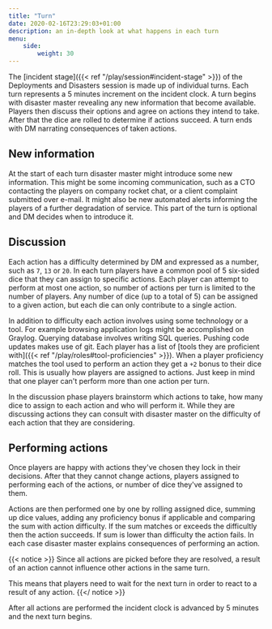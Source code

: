 ```yaml
---
title: "Turn"
date: 2020-02-16T23:29:03+01:00
description: an in-depth look at what happens in each turn
menu:
    side:
        weight: 30
---
```


The [incident stage]({{< ref "/play/session#incident-stage" >}}) of the Deployments and Disasters session is made up of individual turns. Each turn represents a 5 minutes increment on the incident clock. A turn begins with disaster master revealing any new information that become available. Players then discuss their options and agree on actions they intend to take. After that the dice are rolled to determine if actions succeed. A turn ends with DM narrating consequences of taken actions.
<!--more-->

## New information

At the start of each turn disaster master might introduce some new information. This might be some incoming communication, such as a CTO contacting the players on company rocket chat, or a client complaint submitted over e-mail. It might also be new automated alerts informing the players of a further degradation of service. This part of the turn is optional and DM decides when to introduce it.

## Discussion

Each action has a difficulty determined by DM and expressed as a number, such as `7`, `13` or `20`. In each turn players have a common pool of 5 six-sided dice that they can assign to specific actions. Each player can attempt to perform at most one action, so number of actions per turn is limited to the number of players. Any number of dice (up to a total of 5) can be assigned to a given action, but each die can only contribute to a single action.

In addition to difficulty each action involves using some technology or a tool. For example browsing application logs might be accomplished on Graylog. Querying database involves writing SQL queries. Pushing code updates makes use of git. Each player has a list of [tools they are proficient with]({{< ref "/play/roles#tool-proficiencies" >}}). When a player proficiency matches the tool used to perform an action they get a `+2` bonus to their dice roll. This is usually how players are assigned to actions. Just keep in mind that one player can't perform more than one action per turn.

In the discussion phase players brainstorm which actions to take, how many dice to assign to each action and who will perform it. While they are discussing actions they can consult with disaster master on the difficulty of each action that they are considering.

## Performing actions

Once players are happy with actions they've chosen they lock in their decisions. After that they cannot change actions, players assigned to performing each of the actions, or number of dice they've assigned to them.

Actions are then performed one by one by rolling assigned dice, summing up dice values, adding any proficiency bonus if applicable and comparing the sum with action difficulty. If the sum matches or exceeds the difficultly then the action succeeds. If sum is lower than difficulty the action fails. In each case disaster master explains consequences of performing an action.

{{< notice >}}
Since all actions are picked before they are resolved, a result of an action cannot influence other actions in the same turn.

This means that players need to wait for the next turn in order to react to a result of any action.
{{</ notice >}}

After all actions are performed the incident clock is advanced by 5 minutes and the next turn begins.
